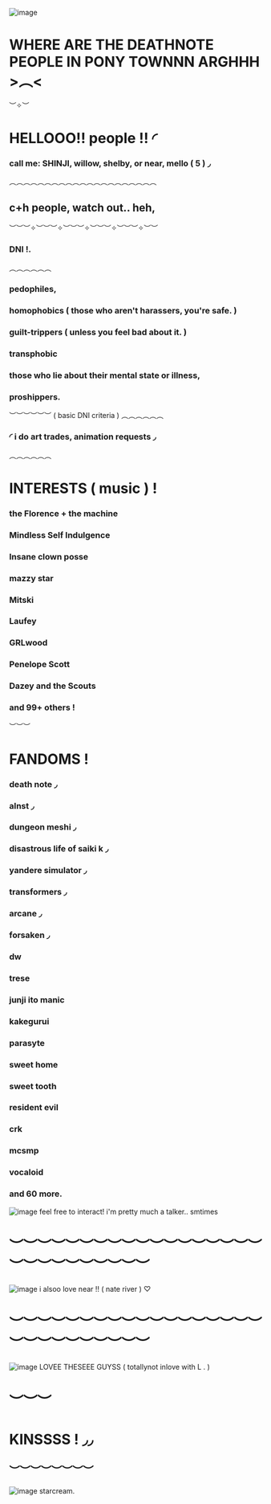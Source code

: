 ![image](5a2cc45217394999985655cb3dfbb4f7.jpg)

# WHERE ARE THE DEATHNOTE PEOPLE IN PONY TOWNNN ARGHHH >︵<

︶✧︶
# HELLOOO!! people !! ◜
### call me: SHINJI, willow, shelby, or near, mello ( 5 ) ◞
︵︵︵︵︵︵︵︵︵︵︵︵︵︵︵︵︵︵︵︵︵
## c+h people, watch out.. heh,
︶︶︶✧︶︶︶✧︶︶︶✧︶︶︶✧︶︶︶✧︶︶
### DNI !.
︵︵︵︵︵︵
### pedophiles,
### homophobics ( those who aren't harassers, you're safe. )
### guilt-trippers ( unless you feel bad about it. )
### transphobic
### those who lie about their mental state or illness, 
### proshippers. 
︶︶︶︶︶︶
( basic DNI criteria )
︵︵︵︵︵︵
### ◜ i do art trades, animation requests ◞
︵︵︵︵︵︵
# INTERESTS ( music ) !
### the Florence + the machine
### Mindless Self Indulgence
### Insane clown posse
### mazzy star
### Mitski
### Laufey
### GRLwood
### Penelope Scott
### Dazey and the Scouts
### and 99+ others !
  
︶︶︶
# FANDOMS !
### death note ◞
### alnst ◞
### dungeon meshi ◞
### disastrous life of saiki k ◞
### yandere simulator ◞
### transformers ◞
### arcane ◞
### forsaken ◞
### dw
### trese
### junji ito manic
### kakegurui
### parasyte
### sweet home
### sweet tooth
### resident evil
### crk
### mcsmp
### vocaloid
### and 60 more.

![image](e94d285b2f4bab9c761dcb191ec99508.jpg)    feel free to interact! i'm pretty much a talker.. smtimes 
# ︶︶︶︶︶︶︶︶︶︶︶︶︶︶︶︶︶︶︶︶︶︶︶︶︶︶︶︶
![image](91a68e0a3a273d0725ded1e2fd7479f8.jpg)    i alsoo love near !! ( nate river ) ♡
# ︶︶︶︶︶︶︶︶︶︶︶︶︶︶︶︶︶︶︶︶︶︶︶︶︶︶︶︶
![image](19e39784174d5618fb9a6e0a61ff27c4.jpg) LOVEE THESEEE GUYSS ( totallynot inlove with L . )
# ︶︶︶
# KINSSSS ! ◞◞
## ︶︶︶︶︶︶︶︶
![image](pw7qmv.jpg) starcream.
